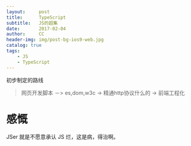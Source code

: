 ```yaml
---
layout:     post
title:      TypeScript
subtitle:   JS的超集
date:       2017-02-04
author:     CC
header-img: img/post-bg-ios9-web.jpg
catalog: true
tags:
    - JS
    - TypeScript
---
```

初步制定的路线
>网页开发脚本 －> es,dom,w3c -> 精通http协议什么的 -> 前端工程化

# 感慨

JSer 就是不愿意承认 JS 烂，这是病，得治啊。

